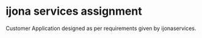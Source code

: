 # ijona services assignment
Customer Application designed as per requirements given by ijonaservices.
